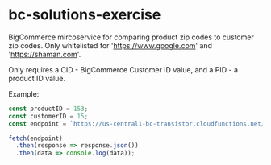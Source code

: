 # bc-solutions-exercise

BigCommerce mircoservice for comparing product zip codes to customer zip codes. Only whitelisted for 'https://www.google.com' and 'https://shaman.com'.

Only requires a CID - BigCommerce Customer ID value, and a PID - a product ID value.

Example:
``` javascript
const productID = 153;
const customerID = 15;
const endpoint = `https://us-central1-bc-transistor.cloudfunctions.net/app?CID=${customerID}&PID=${productID}`;

fetch(endpoint)
  .then(response => response.json())
  .then(data => console.log(data));
```
